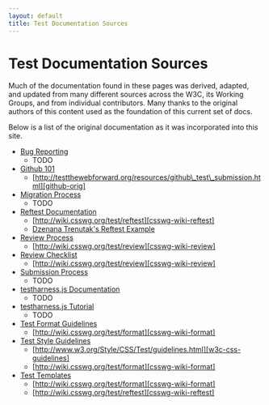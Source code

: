 ```yaml
---
layout: default
title: Test Documentation Sources
---
```


# Test Documentation Sources

Much of the documentation found in these pages was derived, adapted, and updated from many different sources across the W3C, its Working Groups, and from individual contributors. Many thanks to the original authors of this content used as the foundation of this current set of docs.  

Below is a list of the original documentation as it was incorporated into this site.

- [Bug Reporting][bugs]
  - TODO
- [Github 101][github]
  - [http://testthewebforward.org/resources/github\_test\_submission.html][github-orig] 
- [Migration Process][migration]
  - TODO
- [Reftest Documentation][reftest-doc]
  - [http://wiki.csswg.org/test/reftest][csswg-wiki-reftest]   
  - [Dzenana Trenutak's Reftest Example][dzenana]
- [Review Process][review]
  - [http://wiki.csswg.org/test/review][csswg-wiki-review]
- [Review Checklist][review-checklist]
  - [http://wiki.csswg.org/test/review][csswg-wiki-review]
- [Submission Process][submission]
  - TODO   
- [testharness.js Documentation][testharness-doc]
  - TODO   
- [testharness.js Tutorial][testharness-tutorial]
  - TODO 
- [Test Format Guidelines][format]
  - [http://wiki.csswg.org/test/format][csswg-wiki-format]
- [Test Style Guidelines][style]
  - [http://www.w3.org/Style/CSS/Test/guidelines.html][w3c-css-guidelines]
  - [http://wiki.csswg.org/test/format][csswg-wiki-format]
- [Test Templates][templates]
  - [http://wiki.csswg.org/test/format][csswg-wiki-format]
  - [http://wiki.csswg.org/test/reftest][csswg-wiki-reftest]  



[bugs]: ./bugreporting.html
[github]: ./github-101.html
[migration]: ./migration-process.html
[reftest-doc]: ./reftests.html
[reftest-tutorial]: ./reftest-main-tutorial.html
[review]: ./review-process.html
[review-checklist]: ./review-checklist.html
[csswg-wiki-review]: http://wiki.csswg.org/test/review
[submission]: ./submission-process.html]
[testharness-doc]: ./testharness-documentation.html
[testharness-tutorial]: ./testharness-tutorial.html
[format]: ./test-format-guidelines.html
[style]: ./test-style-guidelines.html
[templates]: ./test-templates.html
[github-orig]: http://testthewebforward.org/resources/github_test_submission.html
[csswg-wiki-format]: http://wiki.csswg.org/test/format
[w3c-css-guidelines]: http://www.w3.org/Style/CSS/Test/guidelines.html
[csswg-wiki-reftest]: http://wiki.csswg.org/test/reftest
[dzenana]: https://github.com/dzenana-trenutak/GitDocs/blob/master/ForTheNewbies/ExampleTest_RefTest.html

